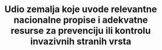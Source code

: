 ---
target_id: '15.8'
has_metadata: true
rationale_interpretation: "Projekcija trenutnog trenda usvajanja nacionalnih politika o invazivnim vrstama stranih vrsta značajno će se povećati do 2020. godine, uz usporavanje stope povećanja udjela zemalja koje usvajaju takvo zakonodavstvo. Usvajanje nacionalnih i međunarodnih politika o invazivnim stranim vrstama može biti prvi korak u borbi protiv širenja invazivnih stranih vrsta. \ nStrengths \ n \ tOvi pokazatelji obuhvaćaju 191 zemlje širom svijeta. Uvjeti donošenja zakona ne moraju nužno ukazivati ​​na postojanje propisa ili politike za provedbu zakona ili koliko je uspješna implementacija na terenu Još uvijek postoji potreba za daljnjim razvojem pokazatelja kako bi ova veza bila jasnija. \ n \ t Zakon ne mora nužno uhvatiti sve napore protiv invazivnih stranih vrsta koje se događaju na nacionalnoj razini.  \ n55% zemalja koje su stranke CBD-a imaju sveobuhvatno nacionalno zakonodavstvo kako bi spriječile, kontrolirale i / ili ograničile širenje i utjecaj invazivnih stranih vrsta. \ n \ n pogledajte izvješće o povezanim informacijama \ n Usvajanje nacionalnih zakona relevantnih za sprječavanje ili kontrolu invazivnih stranih vrsta. Izvor: McGeoch et al. (2010) Globalni pokazatelji invazije stranih vrsta: prijetnje, utjecaji i odgovori na bioraznolikost. Diversity and Distributions, 16, 95-108. \ n Ovaj pokazatelj mjeri donošenje nacionalnih zakona relevantnih za sprječavanje ili kontrolu invazivnih stranih vrsta. Globalni trend odgovora na politiku pozitivan je za nekoliko posljednjih desetljeća i, od objavljivanja GBO3, usvajanje politika protiv invazivnih stranih vrsta znatno je poraslo. Kao što je objavljeno u 2010., 55% zemalja potpisnica CBD-a donijelo je relevantne nacionalne zakone o invazivnim vrstama stranih vrsta, a većina CBD-ovih stranaka potpisala je barem jedan od deset ostalih multilateralnih sporazuma koji pokrivaju MRS u nekom obliku. Među tim zemljama 8% je potpisnica svih 10 međunarodnih ugovora (McGeoch et al., 2010). Na primjer, Vijeće Europe razvija i usvaja kodekse ponašanja koji se bave nekim ključnim putevima (npr. Hortikulturi, botaničkim vrtovima, zoološkim vrtovima, lovom ili ribolovom) invazivnih stranih vrsta. Štoviše, kada se europsko zakonodavstvo o invazivnim stranim vrstama potpuno usvoji, to će imati velike implikacije za susjedne zemlje, ali i na svjetskoj razini, budući da je europska institucija glavni partner globalne trgovine. \ nProizvodnja ovog pokazatelja na nacionalnoj razini ... \ nU ovom izračunu uključene su sve zemlje (191 u 2010) stranke Konvencije o biološkoj raznolikosti (CBD). Deset multinacionalnih sporazuma o okolišu korišteno je za kvantifikaciju trendova u usvajanju politike povezanih s MRS-om. Zabilježeno je i nacionalno zakonodavstvo koje se odnosi na sprječavanje, upravljanje i kontrolu MRS-a, uključujući godinu donošenja, vrstu zakonodavstva (sprječavanje, upravljanje itd.) I analizirani podaci za izračunavanje pokazatelja. \ nUključeno na nacionalnoj razini ... \ nKao što je objavljeno u 2010., 55% zemalja potpisnica CBD-a donijelo je relevantne nacionalne zakone o invazivnim vrstama stranih vrsta, a većina CBD-ovih stranaka potpisala je barem jedan od deset drugih multilateralnih sporazuma koji pokrivaju IAS u nekom obliku. Među tim zemljama 8% je potpisnica svih 10 međunarodnih ugovora (McGeoch et al., 2010). Na primjer, Vijeće Europe razvija i usvaja kodekse ponašanja koji se bave nekim ključnim putevima (npr. Hortikulturi, botaničkim vrtovima, zoološkim vrtovima, lovom ili ribolovom) invazivnih stranih vrsta. Štoviše, kada se europsko zakonodavstvo o invazivnim stranim vrstama u potpunosti usvoji, to će imati velike implikacije za susjedne zemlje, ali i na globalnoj razini, budući da je europska institucija glavni partner globalne trgovine. \ nProširenje događaja ... \ nOvaj pokazatelj prvi put je izračunat u 2010 i od tada nije bilo ažuriranja. Planovi trebaju ažurirati ovu osnovicu, poboljšati je i učiniti dostupnim za globalnu, regionalnu i nacionalnu upotrebu."
goal_meta_link: 'http://unstats.un.org/sdgs/files/metadata-compilation/Metadata-Goal-15.pdf'
goal_meta_link_page: 22
indicator_name: >-
  Udio zemalja koje uvode relevantne nacionalne propise i adekvatne resurse za prevenciju ili kontrolu invazivnih stranih vrsta
target: >-
  Do 2020. godine, uvesti mjere za sprečavanje uvođenja i značajno smanjenje utjecaja invazivnih stranih vrsta na kopnene i vodene ekosustave i kontrolu ili iskorjenjivanje prioritetnih vrsta.
indicator_definition: >-
  Ovaj pokazatelj mjeri odgovor menadžmenta na globalnoj razini, praćenjem invazivnih zakona o stranim vrstama za kontrolu i prevenciju na nacionalnoj i međunarodnoj razini. Što više zemalja s zakonima vezanim uz invazivne vrste (IAS) i biosigurnost, to je veća globalna predanost kontroli prijetnje biološkoj raznolikosti od strane stranih invazivnih vrsta. Što je veći broj međunarodnih politika relevantnih za međunarodne računovodstvene standarde i što je veća razina nacionalne predanosti tim, to je veća globalna predanost nadziranju MRS-a. Što više međunarodnih sporazuma, zemlja je strana od onih koji su snažno počinili zemlju da kontroliraju MRS
source_title: null
source_notes: null
published: true  

method_of_computation: >-
  Data  for  this  indicator  were  produced  as  follows:  any  national  legislation  relevant  to  controlling  invasive  alien  species  was  identified  for  each  of  the  191  Parties  to  the  CBD.  Legislation  was  considered  relevant  to  the  prevention  of  alien  species  introductions  or  to  control  of  invasive  alien  species  if  it  applied  to  multiple  taxonomic  groups  and  was  not  exclusively  intended  to  protect  agriculture.  If  two  separate  sets  of  legislation  within  a  country  covered  plants  and  animals,  the  date  of  the  more  recent  legislation  was  used.
title: >-
  Udio zemalja koje uvode relevantne nacionalne propise i adekvatne resurse za prevenciju ili kontrolu invazivnih stranih vrsta
permalink: /15-8-1/
sdg_goal: 15
layout: indicator
indicator: 15.8.1
indicator_variable: null
graph: null
graph_type_description: null
graph_status_notes: unk
variable_description: null
variable_notes: null
un_designated_tier: '3'
un_custodial_agency: "IUCN  (Partnering  Agencies:  UNEP)"
---